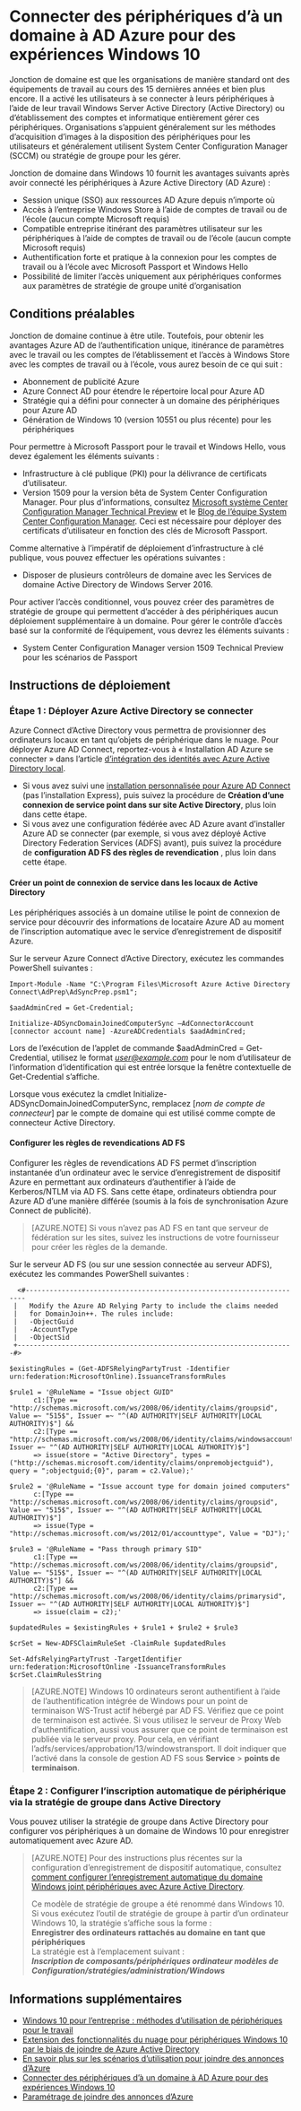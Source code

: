 <properties
    pageTitle="Connecter des périphériques d’à un domaine à AD Azure pour des expériences Windows 10 | Microsoft Azure"
    description="Explique comment les administrateurs peuvent configurer la stratégie de groupe pour activer les périphériques être associés à un domaine pour le réseau d’entreprise."
    services="active-directory"
    documentationCenter=""
    authors="femila"
    manager="swadhwa"
    editor=""
    tags="azure-classic-portal"/>

<tags
    ms.service="active-directory"
    ms.workload="identity"
    ms.tgt_pltfrm="na"
    ms.devlang="na"
    ms.topic="article"
    ms.date="09/27/2016"
    ms.author="femila"/>

# <a name="connect-domain-joined-devices-to-azure-ad-for-windows-10-experiences"></a>Connecter des périphériques d’à un domaine à AD Azure pour des expériences Windows 10

Jonction de domaine est que les organisations de manière standard ont des équipements de travail au cours des 15 dernières années et bien plus encore. Il a activé les utilisateurs à se connecter à leurs périphériques à l’aide de leur travail Windows Server Active Directory (Active Directory) ou d’établissement des comptes et informatique entièrement gérer ces périphériques. Organisations s’appuient généralement sur les méthodes d’acquisition d’images à la disposition des périphériques pour les utilisateurs et généralement utilisent System Center Configuration Manager (SCCM) ou stratégie de groupe pour les gérer.

Jonction de domaine dans Windows 10 fournit les avantages suivants après avoir connecté les périphériques à Azure Active Directory (AD Azure) :

- Session unique (SSO) aux ressources AD Azure depuis n’importe où
- Accès à l’entreprise Windows Store à l’aide de comptes de travail ou de l’école (aucun compte Microsoft requis)
- Compatible entreprise itinérant des paramètres utilisateur sur les périphériques à l’aide de comptes de travail ou de l’école (aucun compte Microsoft requis)
- Authentification forte et pratique à la connexion pour les comptes de travail ou à l’école avec Microsoft Passport et Windows Hello
- Possibilité de limiter l’accès uniquement aux périphériques conformes aux paramètres de stratégie de groupe unité d’organisation

## <a name="prerequisites"></a>Conditions préalables

Jonction de domaine continue à être utile. Toutefois, pour obtenir les avantages Azure AD de l’authentification unique, itinérance de paramètres avec le travail ou les comptes de l’établissement et l’accès à Windows Store avec les comptes de travail ou à l’école, vous aurez besoin de ce qui suit :

- Abonnement de publicité Azure
- Azure Connect AD pour étendre le répertoire local pour Azure AD
- Stratégie qui a défini pour connecter à un domaine des périphériques pour Azure AD
- Génération de Windows 10 (version 10551 ou plus récente) pour les périphériques

Pour permettre à Microsoft Passport pour le travail et Windows Hello, vous devez également les éléments suivants :

- Infrastructure à clé publique (PKI) pour la délivrance de certificats d’utilisateur.
- Version 1509 pour la version bêta de System Center Configuration Manager. Pour plus d’informations, consultez [Microsoft système Center Configuration Manager Technical Preview](https://technet.microsoft.com/library/dn965439.aspx#BKMK_TP3Update) et le [Blog de l’équipe System Center Configuration Manager](http://blogs.technet.com/b/configmgrteam/archive/2015/09/23/now-available-update-for-system-center-config-manager-tp3.aspx). Ceci est nécessaire pour déployer des certificats d’utilisateur en fonction des clés de Microsoft Passport.

Comme alternative à l’impératif de déploiement d’infrastructure à clé publique, vous pouvez effectuer les opérations suivantes :

- Disposer de plusieurs contrôleurs de domaine avec les Services de domaine Active Directory de Windows Server 2016.

Pour activer l’accès conditionnel, vous pouvez créer des paramètres de stratégie de groupe qui permettent d’accéder à des périphériques aucun déploiement supplémentaire à un domaine. Pour gérer le contrôle d’accès basé sur la conformité de l’équipement, vous devrez les éléments suivants :

- System Center Configuration Manager version 1509 Technical Preview pour les scénarios de Passport

## <a name="deployment-instructions"></a>Instructions de déploiement



### <a name="step-1-deploy-azure-active-directory-connect"></a>Étape 1 : Déployer Azure Active Directory se connecter

Azure Connect d’Active Directory vous permettra de provisionner des ordinateurs locaux en tant qu’objets de périphérique dans le nuage. Pour déployer Azure AD Connect, reportez-vous à « Installation AD Azure se connecter » dans l’article [d’intégration des identités avec Azure Active Directory local](active-directory-aadconnect.md#install-azure-ad-connect).

 - Si vous avez suivi une [installation personnalisée pour Azure AD Connect](./connect/active-directory-aadconnect-get-started-custom.md) (pas l’installation Express), puis suivez la procédure de **Création d’une connexion de service point dans sur site Active Directory**, plus loin dans cette étape.
 - Si vous avez une configuration fédérée avec AD Azure avant d’installer Azure AD se connecter (par exemple, si vous avez déployé Active Directory Federation Services (ADFS) avant), puis suivez la procédure de **configuration AD FS des règles de revendication** , plus loin dans cette étape.

#### <a name="create-a-service-connection-point-in-on-premises-active-directory"></a>Créer un point de connexion de service dans les locaux de Active Directory

Les périphériques associés à un domaine utilise le point de connexion de service pour découvrir des informations de locataire Azure AD au moment de l’inscription automatique avec le service d’enregistrement de dispositif Azure.

Sur le serveur Azure Connect d’Active Directory, exécutez les commandes PowerShell suivantes :

    Import-Module -Name "C:\Program Files\Microsoft Azure Active Directory Connect\AdPrep\AdSyncPrep.psm1";

    $aadAdminCred = Get-Credential;

    Initialize-ADSyncDomainJoinedComputerSync –AdConnectorAccount [connector account name] -AzureADCredentials $aadAdminCred;


Lors de l’exécution de l’applet de commande $aadAdminCred = Get-Credential, utilisez le format *user@example.com* pour le nom d’utilisateur de l’information d’identification qui est entrée lorsque la fenêtre contextuelle de Get-Credential s’affiche.

Lorsque vous exécutez la cmdlet Initialize-ADSyncDomainJoinedComputerSync, remplacez [*nom de compte de connecteur*] par le compte de domaine qui est utilisé comme compte de connecteur Active Directory.

#### <a name="configure-ad-fs-claim-rules"></a>Configurer les règles de revendications AD FS
Configurer les règles de revendications AD FS permet d’inscription instantanée d’un ordinateur avec le service d’enregistrement de dispositif Azure en permettant aux ordinateurs d’authentifier à l’aide de Kerberos/NTLM via AD FS. Sans cette étape, ordinateurs obtiendra pour Azure AD d’une manière différée (soumis à la fois de synchronisation Azure Connect de publicité).

>[AZURE.NOTE]
Si vous n’avez pas AD FS en tant que serveur de fédération sur les sites, suivez les instructions de votre fournisseur pour créer les règles de la demande.

Sur le serveur AD FS (ou sur une session connectée au serveur ADFS), exécutez les commandes PowerShell suivantes :

      <#----------------------------------------------------------------------
     |   Modify the Azure AD Relying Party to include the claims needed
     |   for DomainJoin++. The rules include:
     |   -ObjectGuid
     |   -AccountType
     |   -ObjectSid
     +---------------------------------------------------------------------#>

    $existingRules = (Get-ADFSRelyingPartyTrust -Identifier urn:federation:MicrosoftOnline).IssuanceTransformRules

    $rule1 = '@RuleName = "Issue object GUID"
          c1:[Type == "http://schemas.microsoft.com/ws/2008/06/identity/claims/groupsid", Value =~ "515$", Issuer =~ "^(AD AUTHORITY|SELF AUTHORITY|LOCAL AUTHORITY)$"] &&
          c2:[Type == "http://schemas.microsoft.com/ws/2008/06/identity/claims/windowsaccountname", Issuer =~ "^(AD AUTHORITY|SELF AUTHORITY|LOCAL AUTHORITY)$"]
          => issue(store = "Active Directory", types = ("http://schemas.microsoft.com/identity/claims/onpremobjectguid"), query = ";objectguid;{0}", param = c2.Value);'

    $rule2 = '@RuleName = "Issue account type for domain joined computers"
          c:[Type == "http://schemas.microsoft.com/ws/2008/06/identity/claims/groupsid", Value =~ "515$", Issuer =~ "^(AD AUTHORITY|SELF AUTHORITY|LOCAL AUTHORITY)$"]
          => issue(Type = "http://schemas.microsoft.com/ws/2012/01/accounttype", Value = "DJ");'

    $rule3 = '@RuleName = "Pass through primary SID"
          c1:[Type == "http://schemas.microsoft.com/ws/2008/06/identity/claims/groupsid", Value =~ "515$", Issuer =~ "^(AD AUTHORITY|SELF AUTHORITY|LOCAL AUTHORITY)$"] &&
          c2:[Type == "http://schemas.microsoft.com/ws/2008/06/identity/claims/primarysid", Issuer =~ "^(AD AUTHORITY|SELF AUTHORITY|LOCAL AUTHORITY)$"]
          => issue(claim = c2);'

    $updatedRules = $existingRules + $rule1 + $rule2 + $rule3

    $crSet = New-ADFSClaimRuleSet -ClaimRule $updatedRules

    Set-AdfsRelyingPartyTrust -TargetIdentifier urn:federation:MicrosoftOnline -IssuanceTransformRules $crSet.ClaimRulesString

>[AZURE.NOTE]
Windows 10 ordinateurs seront authentifient à l’aide de l’authentification intégrée de Windows pour un point de terminaison WS-Trust actif hébergé par AD FS. Vérifiez que ce point de terminaison est activée. Si vous utilisez le serveur de Proxy Web d’authentification, aussi vous assurer que ce point de terminaison est publiée via le serveur proxy. Pour cela, en vérifiant l’adfs/services/approbation/13/windowstransport. Il doit indiquer que l’activé dans la console de gestion AD FS sous **Service** > **points de terminaison**.


### <a name="step-2-configure-automatic-device-registration-via-group-policy-in-active-directory"></a>Étape 2 : Configurer l’inscription automatique de périphérique via la stratégie de groupe dans Active Directory

Vous pouvez utiliser la stratégie de groupe dans Active Directory pour configurer vos périphériques à un domaine de Windows 10 pour enregistrer automatiquement avec Azure AD.

> [AZURE.NOTE]
> Pour des instructions plus récentes sur la configuration d’enregistrement de dispositif automatique, consultez [comment configurer l’enregistrement automatique du domaine Windows joint périphériques avec Azure Active Directory](active-directory-conditional-access-automatic-device-registration-setup.md).
>
> Ce modèle de stratégie de groupe a été renommé dans Windows 10. Si vous exécutez l’outil de stratégie de groupe à partir d’un ordinateur Windows 10, la stratégie s’affiche sous la forme : <br>
> **Enregistrer des ordinateurs rattachés au domaine en tant que périphériques**<br>
> La stratégie est à l’emplacement suivant :<br>
> ***Inscription de composants/périphériques ordinateur modèles de Configuration/stratégies/administration/Windows***


## <a name="additional-information"></a>Informations supplémentaires
* [Windows 10 pour l’entreprise : méthodes d’utilisation de périphériques pour le travail](active-directory-azureadjoin-windows10-devices-overview.md)
* [Extension des fonctionnalités du nuage pour périphériques Windows 10 par le biais de joindre de Azure Active Directory](active-directory-azureadjoin-user-upgrade.md)
* [En savoir plus sur les scénarios d’utilisation pour joindre des annonces d’Azure](active-directory-azureadjoin-deployment-aadjoindirect.md)
* [Connecter des périphériques d’à un domaine à AD Azure pour des expériences Windows 10](active-directory-azureadjoin-devices-group-policy.md)
* [Paramétrage de joindre des annonces d’Azure](active-directory-azureadjoin-setup.md)
